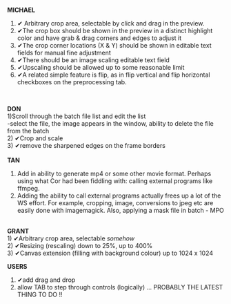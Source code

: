 <b>MICHAEL</b>
1) &#10004; Arbitrary crop area, selectable by click and drag in the preview.
2) &#10004;The crop box should be shown in the preview in a distinct highlight color and have grab & drag corners and edges to adjust it
3) &#10004;The crop corner locations (X & Y) should be shown in editable text fields for manual fine adjustment
4) &#10004;There should be an image scaling editable text field
5) &#10004;Upscaling should be allowed up to some reasonable limit
6) &#10004;A related simple feature is flip, as in flip vertical and flip horizontal checkboxes on the preprocessing tab.
<br>

<b> DON </b>
<br>
1)Scroll through the batch file list and edit the list<br>
  -select the file, the image appears in the window, ability to delete the file from the batch<br>
2)  &#10004;Crop and scale<br>
3)  &#10004;remove the sharpened edges on the frame borders
<br>
<br>
<b>TAN</b>

1) Add in ability to generate mp4 or some other movie format. Perhaps using what Cor had been fiddling with: calling external programs like ffmpeg.
2) Adding the ability to call external programs actually frees up a lot of the WS effort. For example, cropping, image, conversions to jpeg etc are easily done with imagemagick. Also, applying a mask file in batch - MPO
<br>
<b> GRANT </b>
<br>
1)  &#10004;Arbitrary crop area, selectable <i>somehow</i><br>
2)  &#10004;Resizing (rescaling) down to 25%, up to 400%<br>
3)  &#10004;Canvas extension (filling with background colour) up to 1024 x 1024
<br>

<b> USERS </b>
 1)  &#10004;add drag and drop
 2) allow TAB to step through controls (logically) ... PROBABLY THE LATEST THING TO DO !!
